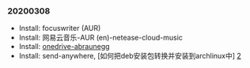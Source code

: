 ### 20200308

+ Install: focuswriter (AUR)
+ Install: 网易云音乐-AUR (en)-netease-cloud-music
+ Install: [onedrive-abraunegg][1]
+ Install: send-anywhere, [如何把deb安装包转换并安装到archlinux中] [2]




[1]:    https://aur.archlinux.org/packages/onedrive-abraunegg/ 
[2]:    https://github.com/windfromdesert/blog/blob/master/2020/Arch-%E5%AE%89%E8%A3%85-deb.md/ 
